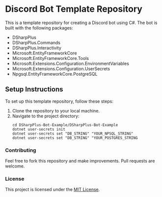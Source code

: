 ﻿

# Discord Bot Template Repository

This is a template repository for creating a Discord bot using C#. The bot is built with the following packages:

- DSharpPlus
- DSharpPlus.Commands
- DSharpPlus.Interactivity
- Microsoft.EntityFrameworkCore
- Microsoft.EntityFrameworkCore.Tools
- Microsoft.Extensions.Configuration.EnvironmentVariables
- Microsoft.Extensions.Configuration.UserSecrets
- Npgsql.EntityFrameworkCore.PostgreSQL

## Setup Instructions

To set up this template repository, follow these steps:

1. Clone the repository to your local machine.
2. Navigate to the project directory:
   ```
   cd DSharpPlus-Bot-Example/DSharpPlus-Bot-Example
   dotnet user-secrets init
   dotnet user-secrets set "DB_STRING" "YOUR_NPSQL_STRING"
   dotnet user-secrets set "DB_STRING" "YOUR_POSTGRES_STRING

### Contributing
Feel free to fork this repository and make improvements. Pull requests are welcome.

### License
This project is licensed under the [MIT License](https://github.com/yuki6942/DSharpPlus-Bot-Example/blob/main/LICENSE).
